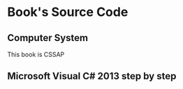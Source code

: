 # Book's Source Code

## Computer System

This book is CSSAP

## Microsoft Visual C# 2013 step by step
